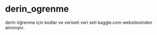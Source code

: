 # derin_ogrenme
derin öğrenme için kodlar ve veriseti
veri seti kaggle.com websitesinden alınmıştır.

